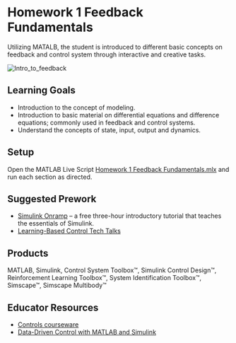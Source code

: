 # Homework 1 Feedback Fundamentals

Utilizing MATALB, the student is introduced to different basic concepts on feedback and control system through interactive and creative tasks. 


![Intro_to_feedback](https://github.com/user-attachments/assets/8f41bb27-9e24-440e-ba3d-1c865cf2e4f5)

## Learning Goals
- Introduction to the concept of modeling.
- Introduction to basic material on differential equations and difference equations; commonly used in feedback
and control systems.
- Understand the concepts of state, input, output and dynamics.

## Setup
Open the MATLAB Live Script [Homework 1 Feedback Fundamentals.mlx](https://github.com/cescongroup/Learning-based-control-with-MATLAB-and-Simulink/blob/main/Homework%201%20Feedback%20Fundamentals%20and%20Solution/Homework%201%20Feedback%20Fundamentals.mlx) and run each section as directed. 

## Suggested Prework
- [Simulink Onramp](https://matlabacademy.mathworks.com/details/simulink-onramp/simulink) – a free three-hour introductory tutorial that teaches the essentials of Simulink.
- [Learning-Based Control Tech Talks](https://www.mathworks.com/videos/tech-talks/controls.html)

## Products
MATLAB, Simulink, Control System Toolbox™, Simulink Control Design™, Reinforcement Learning Toolbox™, System Identification Toolbox™, Simscape™, Simscape Multibody™

## Educator Resources
- [Controls courseware](https://www.mathworks.com/academia/courseware/teaching-controls-with-matlab-and-simulink.html)
- [Data-Driven Control with MATLAB and Simulink](https://www.mathworks.com/solutions/control-systems/data-driven-controls.html)

